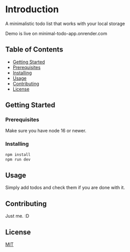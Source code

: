 # Introduction

A minimalistic todo list that works with your local storage

Demo is live on minimal-todo-app.onrender.com

## Table of Contents

- [Getting Started](#getting-started)
- [Prerequisites](#prerequisites)
- [Installing](#installing)
- [Usage](#usage)
- [Contributing](#contributing)
- [License](#license)

## Getting Started

### Prerequisites

Make sure you have node 16 or newer.

### Installing

``` bash
npm install
npm run dev
```

## Usage

Simply add todos and check them if you are done with it.

## Contributing

Just me. :D

## License

[MIT](https://choosealicense.com/licenses/mit/)
